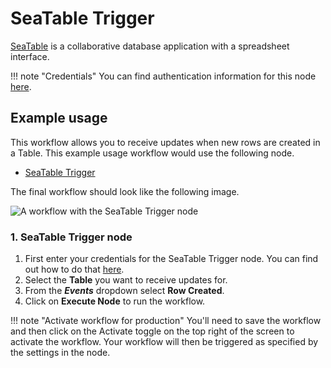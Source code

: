 # SeaTable Trigger

[SeaTable](https://seatable.co) is a collaborative database application with a spreadsheet interface.

!!! note "Credentials"
    You can find authentication information for this node [here](/integrations/builtin/credentials/seaTable/).



## Example usage

This workflow allows you to receive updates when new rows are created in a Table. This example usage workflow would use the following node.

- [SeaTable Trigger]()

The final workflow should look like the following image.

![A workflow with the SeaTable Trigger node](/_images/integrations/builtin/trigger-nodes/seatabletrigger/workflow.png)


### 1. SeaTable Trigger node

1. First enter your credentials for the SeaTable Trigger node. You can find out how to do that [here](/integrations/builtin/credentials/seaTable/).
2. Select the **Table** you want to receive updates for.
3. From the ***Events*** dropdown select **Row Created**.
3. Click on **Execute Node** to run the workflow.

!!! note "Activate workflow for production"
    You'll need to save the workflow and then click on the Activate toggle on the top right of the screen to activate the workflow. Your workflow will then be triggered as specified by the settings in the node.





